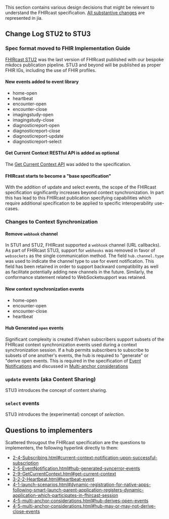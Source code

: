 This section contains various design decisions that might be relevant to understand the FHIRcast specification. [All substantive changes](https://jira.hl7.org/issues/?filter=12642&jql=project%20%3D%20FHIR%20AND%20Specification%20%3D%20%22FHIRCast%20(FHIR)%20%5BFHIR-fhircast%5D%22%20AND%20status%20%3DApplied%20%20and%20%22Change%20Impact%22%20%3D%20Non-compatible%20%20ORDER%20BY%20id) are represented in jia. 

## Change Log STU2 to STU3

### Spec format moved to FHIR Implementation Guide
[FHIRcast STU2](https://fhircast.hl7.org/specification/STU2/) was the last version of FHIRcast published with our bespoke mkdocs publication pipeline. STU3 and beyond will be published as proper FHIR IGs, including the use of FHIR profiles.

#### New events added to event library
* home-open
* heartbeat
* encounter-open
* encounter-close
* imagingstudy-open
* imagingstudy-close
* diagnosticreport-open
* diagnosticreport-close
* diagnosticreport-update
* diagnosticreport-select

#### Get Current Context RESTful API is added as optional

The [Get Current Context API](2-9-GetCurrentContext.html) was added to the specification.

#### FHIRcast starts to become a "base specification"

With the addition of update and select events, the scope of the FHIRcast specification significantly increases beyond context synchronization. In part this has lead to this FHIRcast publication specifying capabilities which require additional specification to be applied to specific interoperability use-cases. 

### Changes to Context Synchronization
#### Remove `webhook` channel
In STU1 and STU2, FHIRcast supported a `webhook` channel (URL callbacks). As part of FHIRcast STU3, support for `webhooks` was removed in favor of `websockets` as the single communication method. The field `hub.channel.type` was used to indicate the channel type to use for event notification. This field has been retained in order to support backward compatibility as well as facilitate potentially adding new channels in the future. Similarly, the conformance statement related to WebSocketsupport was retained.

#### New context synchronization events
* home-open
* encounter-open
* encounter-close
* heartbeat

#### Hub Generated `open` events

Significant complexity is created if/when subscribers support subsets of the FHIRcast context synchronization events used during a context synchronization session. If a hub permits subscribers to subscribe to subsets of one another's events, the hub is required to "generate" or "derive open events. This is required in the specification of [Event Notifications](2-5-EventNotification.html#hub-generated-open-events) and discussed in [Multi-anchor considerations](4-5-multi-anchor-considerations.html)


### `update` events (aka Content Sharing)

STU3 introduces the concept of content sharing.

### `select` events

STU3 introduces the (experimental) concept of _selection_.

## Questions to implementers
Scattered througout the FHIRcast specification are the  questions to implementers, the following hyperlink directly to them:
* [2-4-Subscribing.html#current-context-notification-upon-successful-subscription](2-4-Subscribing.html#current-context-notification-upon-successful-subscription)
* [2-5-EventNotification.html#hub-generated-syncerror-events](2-5-EventNotification.html#hub-generated-syncerror-events)
* [2-9-GetCurrentContext.html#get-current-context](2-9-GetCurrentContext.html#get-current-context)
* [3-2-2-Heartbeat.html#heartbeat-event](3-2-2-Heartbeat.html#heartbeat-event)
* [4-1-launch-scenarios.html#dynamic-registration-for-native-apps-following-smart-launch-parent-application-registers-dynamic-application-which-participates-in-fhircast-session](4-1-launch-scenarios.html#dynamic-registration-for-native-apps-following-smart-launch-parent-application-registers-dynamic-application-which-participates-in-fhircast-session)
* [4-5-multi-anchor-considerations.html#hub-derives-open-events](4-5-multi-anchor-considerations.html#hub-derives-open-events)
* [4-5-multi-anchor-considerations.html#hub-may-or-may-not-derive-close-events](4-5-multi-anchor-considerations.html#hub-may-or-may-not-derive-close-events)

